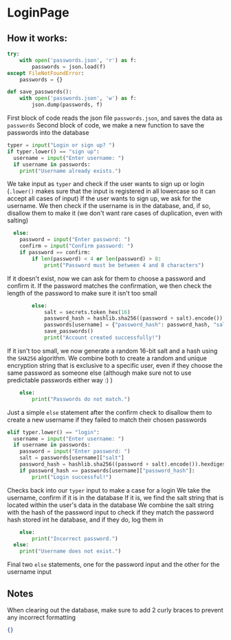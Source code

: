 # LoginPage

## How it works:
```py
try:
    with open('passwords.json', 'r') as f:
        passwords = json.load(f)
except FileNotFoundError:
    passwords = {}

def save_passwords():
    with open('passwords.json', 'w') as f:
        json.dump(passwords, f)
```
First block of code reads the json file `passwords.json`, and saves the data as `passwords`
Second block of code, we make a new function to save the passwords into the database

```py
typer = input("Login or sign up? ")
if typer.lower() == "sign up":
  username = input("Enter username: ")
  if username in passwords:
    print("Username already exists.")
```
We take input as `typer` and check if the user wants to sign up or login (`.lower()` makes sure that the input is registered in all lowercase so it can accept all cases of input)
If the user wants to sign up, we ask for the username. We then check if the username is in the database, and, if so, disallow them to make it (we don't want rare cases of duplication, even with salting)

```py
  else:
    password = input("Enter password: ")
    confirm = input("Confirm password: ")
    if password == confirm:
        if len(password) < 4 or len(password) > 8:
            print("Password must be between 4 and 8 characters")
```
If it doesn't exist, now we can ask for them to choose a password and confirm it. If the password matches the confirmation, we then check the length of the password to make sure it isn't too small

```py
        else:
            salt = secrets.token_hex(16)
            password_hash = hashlib.sha256((password + salt).encode()).hexdigest()
            passwords[username] = {"password_hash": password_hash, "salt": salt}
            save_passwords()
            print("Account created successfully!")
```
If it isn't too small, we now generate a random 16-bit salt and a hash using the `SHA256` algorithm. We combine both to create a random and unique encryption string that is exclusive to a specific user, even if they choose the same password as someone else (although make sure not to use predictable passwords either way :) )

```py
    else:
        print("Passwords do not match.")
```
Just a simple `else` statement after the confirm check to disallow them to create a new username if they failed to match their chosen passwords

```py
elif typer.lower() == "login":
  username = input("Enter username: ")
  if username in passwords:
    password = input("Enter password: ")
    salt = passwords[username]["salt"]
    password_hash = hashlib.sha256((password + salt).encode()).hexdigest()
    if password_hash == passwords[username]["password_hash"]:
        print("Login successful!")
```
Checks back into our `typer` input to make a case for a login
We take the username, confirm if it is in the database
If it is, we find the salt string that is located within the user's data in the database
We combine the salt string with the hash of the password input to check if they match the password hash stored int he database, and if they do, log them in

```py
    else:
        print("Incorrect password.")
  else:
    print("Username does not exist.")
```
Final two `else` statements, one for the password input and the other for the username input


## Notes
When clearing out the database, make sure to add 2 curly braces to prevent any incorrect formatting
```json
{}
```
